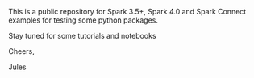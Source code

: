 This is a public repository for Spark 3.5+, Spark 4.0 and Spark Connect examples
for testing some python packages.

Stay tuned for some tutorials  and notebooks

Cheers,

Jules

